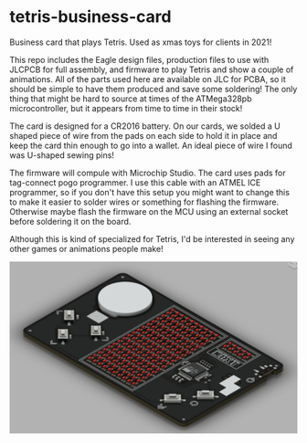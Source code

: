 # tetris-business-card
Business card that plays Tetris. Used as xmas toys for clients in 2021!

This repo includes the Eagle design files, production files to use with JLCPCB for full assembly, and firmware to play Tetris and show a couple of animations. All of the parts used here are available on JLC for PCBA, so it should be simple to have them produced and save some soldering! The only thing that might be hard to source at times of the ATMega328pb microcontroller, but it appears from time to time in their stock!

The card is designed for a CR2016 battery. On our cards, we solded a U shaped piece of wire from the pads on each side to hold it in place and keep the card thin enough to go into a wallet. An ideal piece of wire I found was U-shaped sewing pins!

The firmware will compule with Microchip Studio. The card uses pads for tag-connect pogo programmer. I use this cable with an ATMEL ICE programmer, so if you don't have this setup you might want to change this to make it easier to solder wires or something for flashing the firmware. Otherwise maybe flash the firmware on the MCU using an external socket before soldering it on the board.

Although this is kind of specialized for Tetris, I'd be interested in seeing any other games or animations people make!

![3D render](images/3d-render.png)

